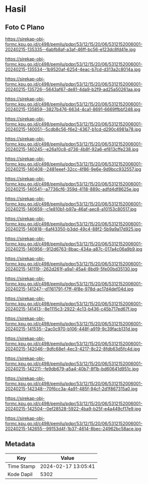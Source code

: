 # Hasil

## Foto C Plano

https://sirekap-obj-formc.kpu.go.id/c498/pemilu/pdpr/53/12/15/20/06/5312152006001-20240215-135335--6abfb8af-a3af-46ff-bc56-e123dc8fd41e.jpg

https://sirekap-obj-formc.kpu.go.id/c498/pemilu/pdpr/53/12/15/20/06/5312152006001-20240215-135534--1b9520af-6254-4eac-b7cd-d313a2c8014a.jpg

https://sirekap-obj-formc.kpu.go.id/c498/pemilu/pdpr/53/12/15/20/06/5312152006001-20240215-135726--5643af67-de81-4da9-b2f9-ad25a50261aa.jpg

https://sirekap-obj-formc.kpu.go.id/c498/pemilu/pdpr/53/12/15/20/06/5312152006001-20240215-135859--3827b476-6634-4ca1-8691-6669ffbbf248.jpg

https://sirekap-obj-formc.kpu.go.id/c498/pemilu/pdpr/53/12/15/20/06/5312152006001-20240215-140051--5cdb8c56-f6e2-4367-b1cd-d290c4981a78.jpg

https://sirekap-obj-formc.kpu.go.id/c498/pemilu/pdpr/53/12/15/20/06/5312152006001-20240215-140245--e26a10c8-d736-4b8f-92a6-ef813cffe238.jpg

https://sirekap-obj-formc.kpu.go.id/c498/pemilu/pdpr/53/12/15/20/06/5312152006001-20240215-140408--2481eeef-32cc-4f86-9e6e-9d9bcc932557.jpg

https://sirekap-obj-formc.kpu.go.id/c498/pemilu/pdpr/53/12/15/20/06/5312152006001-20240215-140541--a7736cf6-359d-4118-889c-adfd4df8625e.jpg

https://sirekap-obj-formc.kpu.go.id/c498/pemilu/pdpr/53/12/15/20/06/5312152006001-20240215-140659--c1e810b1-b97a-46af-aec8-a10153c80517.jpg

https://sirekap-obj-formc.kpu.go.id/c498/pemilu/pdpr/53/12/15/20/06/5312152006001-20240215-140818--6af43350-b3dd-49c4-88f2-5b9a9a17d925.jpg

https://sirekap-obj-formc.kpu.go.id/c498/pemilu/pdpr/53/12/15/20/06/5312152006001-20240215-140956--912d6763-8bac-434a-a87c-017a4c06a9b9.jpg

https://sirekap-obj-formc.kpu.go.id/c498/pemilu/pdpr/53/12/15/20/06/5312152006001-20240215-141119--262d261f-a9a1-45a4-8bd9-5fe00bd35130.jpg

https://sirekap-obj-formc.kpu.go.id/c498/pemilu/pdpr/53/12/15/20/06/5312152006001-20240215-141247--d1161791-f7ff-4f8e-978d-ac17d4def04d.jpg

https://sirekap-obj-formc.kpu.go.id/c498/pemilu/pdpr/53/12/15/20/06/5312152006001-20240215-141413--8e1115c3-2922-4c13-b436-c45b717ed67f.jpg

https://sirekap-obj-formc.kpu.go.id/c498/pemilu/pdpr/53/12/15/20/06/5312152006001-20240215-141535--2ac0c970-b106-448f-a919-9c39facb131d.jpg

https://sirekap-obj-formc.kpu.go.id/c498/pemilu/pdpr/53/12/15/20/06/5312152006001-20240215-142046--9dfc68ef-4ec3-4217-8c22-8fdb63d5fc4d.jpg

https://sirekap-obj-formc.kpu.go.id/c498/pemilu/pdpr/53/12/15/20/06/5312152006001-20240215-142211--fe9db679-a5a4-40b7-8f1b-bd60641d951c.jpg

https://sirekap-obj-formc.kpu.go.id/c498/pemilu/pdpr/53/12/15/20/06/5312152006001-20240215-142348--70f6cc3a-4a91-485f-94cf-2d1f867315a0.jpg

https://sirekap-obj-formc.kpu.go.id/c498/pemilu/pdpr/53/12/15/20/06/5312152006001-20240215-142504--0ef28528-5922-4ba9-b25f-e4a449cf17e9.jpg

https://sirekap-obj-formc.kpu.go.id/c498/pemilu/pdpr/53/12/15/20/06/5312152006001-20240215-142655--99153d4f-1b37-4614-8bec-24962bc58ace.jpg


## Metadata

| Key        | Value               |
| ---------- | ------------------- |
| Time Stamp | 2024-02-17 13:05:41 |
| Kode Dapil | 5302                |



